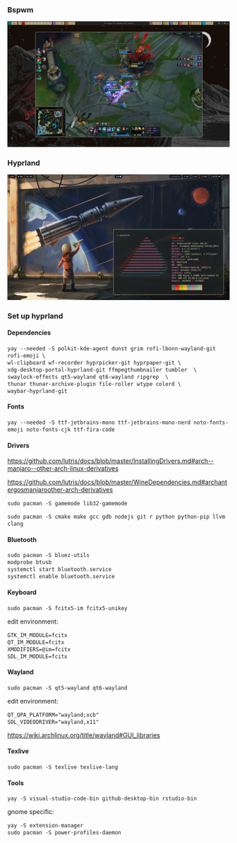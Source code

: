 ### Bspwm

<img src="img/327898468_1400218020514239_4879097187421492755_n.jpg">

### Hyprland

<img src="img/1677083250.png">

### Set up hyprland

#### Dependencies
```
yay --needed -S polkit-kde-agent dunst grim rofi-lbonn-wayland-git rofi-emoji \
wl-clipboard wf-recorder hyprpicker-git hyprpaper-git \
xdg-desktop-portal-hyprland-git ffmpegthumbnailer tumbler  \
swaylock-effects qt5-wayland qt6-wayland ripgrep  \
thunar thunar-archive-plugin file-roller wtype colord \
waybar-hyprland-git
```

#### Fonts
```
yay --needed -S ttf-jetbrains-mono ttf-jetbrains-mono-nerd noto-fonts-emoji noto-fonts-cjk ttf-fira-code
```

#### Drivers
https://github.com/lutris/docs/blob/master/InstallingDrivers.md#arch--manjaro--other-arch-linux-derivatives

https://github.com/lutris/docs/blob/master/WineDependencies.md#archantergosmanjaroother-arch-derivatives

```
sudo pacman -S gamemode lib32-gamemode
```

```
sudo pacman -S cmake make gcc gdb nodejs git r python python-pip llvm clang
```

#### Bluetooth
```
sudo pacman -S bluez-utils
modprobe btusb
systemctl start bluetooth.service
systemctl enable bluetooth.service
```

#### Keyboard
```
sudo pacman -S fcitx5-im fcitx5-unikey
```

edit environment:
```
GTK_IM_MODULE=fcitx
QT_IM_MODULE=fcitx
XMODIFIERS=@im=fcitx
SDL_IM_MODULE=fcitx
```

#### Wayland
```
sudo pacman -S qt5-wayland qt6-wayland
```

edit environment:
```
QT_QPA_PLATFORM="wayland;xcb"
SDL_VIDEODRIVER="wayland,x11"
```
https://wiki.archlinux.org/title/wayland#GUI_libraries

#### Texlive
```
sudo pacman -S texlive texlive-lang
```

#### Tools
```
yay -S visual-studio-code-bin github-desktop-bin rstudio-bin 
```

gnome specific:
```
yay -S extension-manager
sudo pacman -S power-profiles-daemon
```
